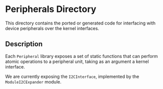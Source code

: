 # Peripherals Directory

This directory contains the ported or generated code for interfacing with device peripherals over the kernel interfaces.

## Description

Each `Peripheral` library exposes a set of static functions that can perform atomic operations to a peripheral unit, taking as an argument a kernel interface.

We are currently exposing the `I2CInterface`, implemented by the `ModuleI2CExpander` module.
